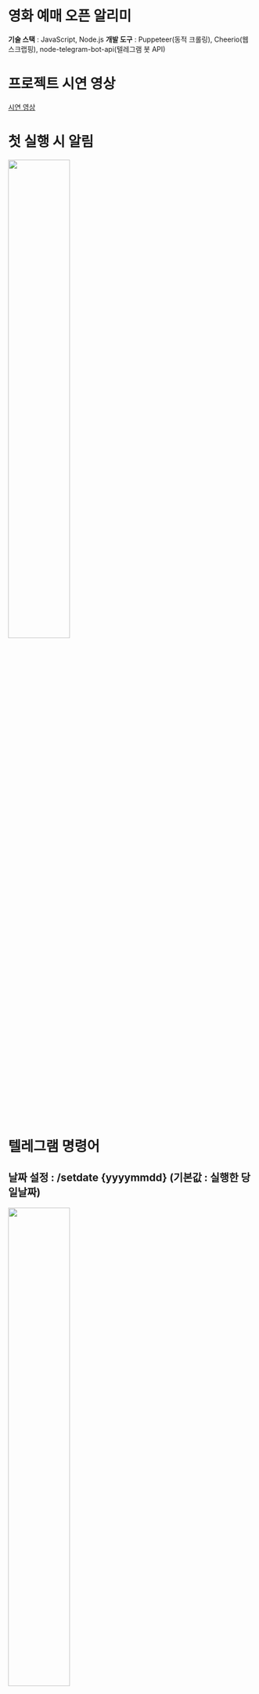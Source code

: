 # 영화 예매 오픈 알리미
**기술 스택** : JavaScript, Node.js
**개발 도구** : Puppeteer(동적 크롤링), Cheerio(웹 스크랩핑), node-telegram-bot-api(텔레그램 봇 API) <br>

# 프로젝트 시연 영상
[시연 영상](https://youtu.be/ruk1ORTjW_U?si=6njZhObKgYP7AuIS)

# 첫 실행 시 알림
<image src="https://github.com/DongminL/movie_reservation_notification/assets/108854865/dd9f4c92-f63a-4658-8ec3-db996cf69b7d" width="50%" height="50%">

# 텔레그램 명령어
## 날짜 설정 : /setdate {yyyymmdd} (기본값 : 실행한 당일날짜)
<image src="https://github.com/DongminL/movie_reservation_notification/assets/108854865/8b9026e3-5c3f-4a4b-b6ec-b99a09547099" width="50%" height="50%">

## 극장 설정 : /settheater {용아맥 or 코돌비 or 남돌비}
용아맥 : CGV 용산 아이파크몰점 아이맥스  (기본값) <br>
코돌비 : MEGABOX 코엑스점 돌비 시네마 <br>
남돌비 : MEGABOX 남양주 현대아울렛 스페이스원점 돌비 시네마 <br>
<image src="https://github.com/DongminL/movie_reservation_notification/assets/108854865/143f2ab4-edf3-42a3-b8b7-4d2bbac24eb0" width="50%" height="50%">
